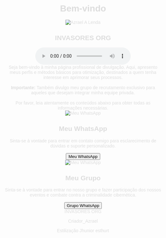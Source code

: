 <html lang="pt-br">
<head>
<meta charset="UTF-8" />
<meta name="viewport" content="width=device-width, initial-scale=1" />
<title>Azrael A Lenda</title>
<style>
  body {
    background-image: url('https://i.ibb.co/d4X1w9nv/3f40e162c24a8036722af1750f9511a1.jpg');
    background-position: center;
    background-repeat: no-repeat;
    background-size: cover;
    color: #ddd;
    font-family: 'Arial', sans-serif;
    margin: 0;
    padding: 20px;
    text-align: center;
  }

  h1, h2 {
    color: #0ff;
    font-weight: 900;
    text-transform: uppercase;
    text-shadow:
       0 0 5px #0ff,
       0 0 10px #0ff,
       0 0 20px #0ff,
       0 0 40px #0ff,
       0 0 80px #0ff;
    margin: 30px 0 10px;
  }

  h1 {
    font-size: 2.5em;
  }

  h2 {
    font-size: 1.8em;
  }

  .profile-pic {
    border-radius: 50%;
    width: 120px;
    height: 120px;
    margin: 20px auto;
    display: block;
    border: 3px solid #0ff;
    box-shadow: 0 0 15px #0ff;
  }

  .content-box {
    background: rgba(255, 255, 255, 0.1);
    border-radius: 10px;
    padding: 20px;
    margin: 20px auto 40px;
    max-width: 600px;
    font-size: 1em;
    line-height: 1.5;
  }

  audio {
            border: 3px solid #00FFFF; /* Borda ciano neon */
            border-radius: 15px;
            box-shadow: 
                0 0 10px #00FFFF, 
                0 0 20px #00FFFF, 
                0 0 30px #00FFFF, 
                0 0 40px #00FFFF; /* Efeito neon brilhante */
            background-color: #000; /* Fundo preto */
            color: #00FFFF; /* Texto ciano */
            padding: 10px;
            outline: none;
        }

  .content-box strong {
    color: #0ff;
  }

  .contact-section {
    background: url('') no-repeat center bottom;
    background-size: contain;
    padding: 50px 20px 100px;
    position: relative;
    max-width: 600px;
    margin: 0 auto 40px;
  }
  
    .group-section {
    background-size: contain;
    padding: 50px 20px 100px;
    position: relative;
    max-width: 600px;
    margin: 0 auto 40px;
  }

  .contact-pic {
    border-radius: 50%;
    width: 100px;
    height: 100px;
    border: 3px solid #0ff;
    box-shadow: 0 0 10px #0ff;
    margin: 0 auto 10px;
    display: block;
  }

  .button-neon {
    background-color: #0ff;
    border: none;
    border-radius: 8px;
    color: #000;
    font-weight: bold;
    padding: 15px 40px;
    font-size: 1.1em;
    cursor: pointer;
    box-shadow: 
      0 0 5px #0ff,
      0 0 10px #0ff,
      0 0 20px #0ff,
      0 0 40px #0ff;
    transition: 0.3s ease-in-out;
  }

  .button-neon:hover {
    background-color: #00ffffcc;
    box-shadow:
      0 0 15px #0ff,
      0 0 25px #0ff,
      0 0 35px #0ff,
      0 0 50px #0ff;
    color: #000;
  }

  footer {
    color: #0ff;
    font-size: 0.8em;
    font-weight: 700;
    text-transform: uppercase;
    letter-spacing: 2px;
    margin-top: 40px;
  }
  
  p {
    color: #0ff;
    font-size: 0.8em;
    font-weight: 700;
    text-transform: uppercase;
    letter-spacing: 2px;
    margin-top: 40px;
  }
</style>
</head>
<body>

<h1>Bem-vindo</h1>

<img src="https://i.ibb.co/QFbZvzbX/IMG-20251021-WA0311.jpg" alt="Azrael A Lenda" class="profile-pic"/>

<h2>INVASORES ORG</h2>
<audio controls>
        <source src="https://s11.convertr.org/storage/files/mh28jewvx1pb4ranf/cuteM4A_128K.mp3" type="audio/mpeg">
</audio>

<div class="content-box">
  Seja bem-vindo à minha página profissional de divulgação. Aqui, apresento meus perfis e métodos básicos para otimização, destinados a quem tenha interesse em aprimorar seus processos.
  <br /><br />
  <strong>Importante:</strong> Também divulgo meu grupo de recrutamento exclusivo para aqueles que desejam integrar minha equipe privada.
  <br /><br />
  Por favor, leia atentamente os conteúdos abaixo para obter todas as informações necessárias.
</div>

<div class="contact-section">
  <img src="https://i.ibb.co/FqjxswC6/IMG-20251021-WA0305.jpg" alt="Meu WhatsApp" class="contact-pic"/>
  <h2>Meu WhatsApp</h2>
  <div class="content-box" style="background: rgba(255,255,255,0.1); max-width: 100%; margin: 15px auto;">
    Sinta-se à vontade para entrar em contato comigo para esclarecimento de dúvidas e suporte personalizado.
  </div>
  <button class="button-neon" onclick="window.open('https://wa.me/5511971116992', '_blank')">Meu WhatsApp</button>
</div>
<div class="group-section">
  <img src="https://i.ibb.co/9mxVR7YC/IMG-20251021-WA0342.jpg" alt="Meu WhatsApp" class="contact-pic"/>
  <h2>Meu Grupo</h2>
  <div class="content-box" style="background: rgba(255,255,255,0.1); max-width: 100%; margin: 15px auto;">
    Sinta-se à vontade para entrar no nosso grupo e fazer participação dos nossos eventos e combate contra a criminalidade cibernética.
  </div>
<button class="button-neon" onclick="location.href='https://chat.whatsapp.com/INdpkJGLrRG1ifRXylJ8oV?mode=wwt'">Grupo WhatsApp</button>
<footer>
  INVASORES ORG
</footer>
<p>Criador_Azrael</p>
  <p>Estilização Jhunior esthurt</p></body></html>
